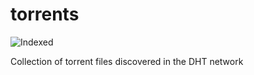 torrents 
========
![Indexed](https://img.shields.io/badge/indexed-96211-blue)

Collection of torrent files discovered in the DHT network
